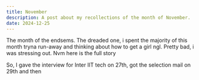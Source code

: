 ```yaml
---
title: November
description: A post about my recollections of the month of November.
date: 2024-12-25
---
```


The month of the endsems.
The dreaded one, i spent the majority of this month tryna run-away and thinking about how to get a girl ngl.
Pretty bad, i was stressing out.
Nvm here is the full story 

So, I gave the interview for Inter IIT tech on 27th, got the selection mail on 29th and then 
